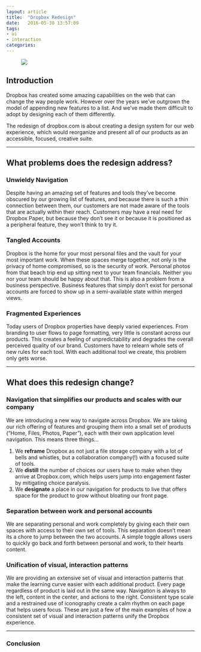 ```yaml
---
layout: article
title:  "Dropbox Redesign"
date:   2016-05-30 13:57:09
tags:
- ui
- interaction
categories:
---
```



<figure>
<img src="{{edchao.github.io}}/assets/img_champs_cover.jpg" />
</figure>

<!--more-->


## Introduction

Dropbox has created some amazing capabilities on the web that can change the way people work. However over the years we’ve outgrown the model of appending new features to a list. And we’ve made them difficult to adopt by designing each of them differently.

The redesign of dropbox.com is about creating a design system for our web experience, which would reorganize and present all of our products as an accessible, focused, creative suite.


<hr>

## What problems does the redesign address?

### Unwieldy Navigation

Despite having an amazing set of features and tools they’ve become obscured by our growing list of features, and because there is such a thin connection between them, our customers are not made aware of the tools that are actually within their reach. Customers may have a real need for Dropbox Paper, but because they don’t see it or because it is positioned as a peripheral feature, they won’t think to try it.

### Tangled Accounts
Dropbox is the home for your most personal files and the vault for your most important work. When these spaces merge together, not only is the privacy of home compromised, so is the security of work. Personal photos from that beach trip end up sitting next to your team financials. Neither you nor your team should be happy about that. This is also a problem from a business perspective. Business features that simply don’t exist for personal accounts are forced to show up in a semi-available state within merged views.

### Fragmented Experiences
Today users of Dropbox properties have deeply varied experiences. From branding to user flows to page formatting, very little is constant across our products. This creates a feeling of unpredictability and degrades the overall perceived quality of our brand. Customers have to relearn whole sets of new rules for each tool. With each additional tool we create, this problem only gets worse.


<hr>

## What does this redesign change?

### Navigation that simplifies our products and scales with our company

We are introducing a new way to navigate across Dropbox. We are taking our rich offering of features and grouping them into a small set of products (“Home, Files, Photos, Paper”), each with their own application level navigation. This means three things…


1. We __reframe__ Dropbox as not just a file storage company with a lot of bells and whistles, but a collaboration company(!) with a focused suite of tools.
2. We __distill__ the number of choices our users have to make when they arrive at Dropbox.com, which helps users jump into engagement faster by mitigating choice paralysis.
3. We __designate__ a place in our navigation for products to live that offers space for the product to grow without bloating our front page.



### Separation between work and personal accounts

We are separating personal and work completely by giving each their own spaces with access to their own set of tools. This separation doesn’t mean its a chore to jump between the two accounts. A simple toggle allows users to quickly go back and forth between personal and work, to their hearts content.




### Unification of visual, interaction patterns

We are providing an extensive set of visual and interaction patterns that make the learning curve easier with each additional product. Every page regardless of product is laid out in the same way. Navigation is always to the left, content in the center, and actions to the right. Consistent type scale and a restrained use of iconography create a calm rhythm on each page that helps users focus. These are just a few of the main examples of how a consistent set of visual and interaction patterns unify the Dropbox experience.


<hr>

### Conclusion
